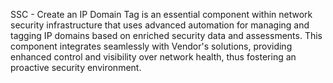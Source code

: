 SSC - Create an IP Domain Tag is an essential component within network security infrastructure that uses advanced automation for managing and tagging IP domains based on enriched security data and assessments. This component integrates seamlessly with Vendor's solutions, providing enhanced control and visibility over network health, thus fostering an proactive security environment.
